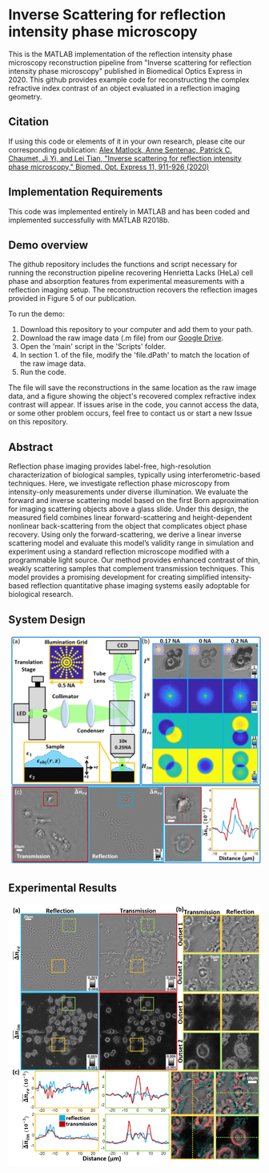 # Inverse Scattering for reflection intensity phase microscopy

This is the MATLAB implementation of the reflection intensity phase microscopy reconstruction pipeline from "Inverse scattering for reflection intensity phase microscopy" published in Biomedical Optics Express in 2020. This github provides example code for reconstructing the complex refractive index contrast of an object evaluated in a reflection imaging geometry. 

## Citation

If using this code or elements of it in your own research, please cite our corresponding publication:
[Alex Matlock, Anne Sentenac, Patrick C. Chaumet, Ji Yi, and Lei Tian, "Inverse scattering for reflection intensity phase microscopy," Biomed. Opt. Express 11, 911-926 (2020)](https://www.osapublishing.org/boe/fulltext.cfm?uri=boe-11-2-911&id=425954)


## Implementation Requirements

This code was implemented entirely in MATLAB and has been coded and implemented successfully with MATLAB R2018b.

## Demo overview

The github repository includes the functions and script necessary for running the reconstruction pipeline recovering Henrietta Lacks (HeLa) cell phase and absorption features from experimental measurements with a reflection imaging setup. The reconstruction recovers the reflection images provided in Figure 5 of our publication.

To run the demo:
1. Download this repository to your computer and add them to your path.
2. Download the raw image data (.m file) from our [Google Drive](https://drive.google.com/drive/folders/17C3NKa5S7y0h7c7j0F13WXqM7zFosxqx?usp=sharing).
3. Open the 'main' script in the 'Scripts' folder.
4. In section 1. of the file, modify the 'file.dPath' to match the location of the raw image data.
5. Run the code. 

The file will save the reconstructions in the same location as the raw image data, and a figure showing the object's recovered complex refractive index contrast will appear.
If issues arise in the code, you cannot access the data, or some other problem occurs, feel free to contact us or start a new Issue on this repository. 

## Abstract

Reflection phase imaging provides label-free, high-resolution characterization of biological samples, typically using interferometric-based techniques. Here, we investigate reflection phase microscopy from intensity-only measurements under diverse illumination. We evaluate the forward and inverse scattering model based on the first Born approximation for imaging scattering objects above a glass slide. Under this design, the measured field combines linear forward-scattering and height-dependent nonlinear back-scattering from the object that complicates object phase recovery. Using only the forward-scattering, we derive a linear inverse scattering model and evaluate this model’s validity range in simulation and experiment using a standard reflection microscope modified with a programmable light source. Our method provides enhanced contrast of thin, weakly scattering samples that complement transmission techniques. This model provides a promising development for creating simplified intensity-based reflection quantitative phase imaging systems easily adoptable for biological research.

## System Design
<p align="center">
 <img src="/Figures/SystemOverview.png">
</p>

## Experimental Results
<p align="center">
 <img src="/Figures/Results.png">
</p>


